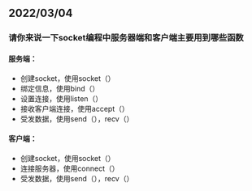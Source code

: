 ## 2022/03/04

### 请你来说一下socket编程中服务器端和客户端主要用到哪些函数

#### 服务端：

- 创建socket，使用socket（）
- 绑定信息，使用bind（）
- 设置连接，使用listen（）
- 接收客户端连接，使用accept（）
- 受发数据，使用send（），recv（）

#### 客户端：

- 创建socket，使用socket（）
- 连接服务器，使用connect（）
- 受发数据，使用send（），recv（）